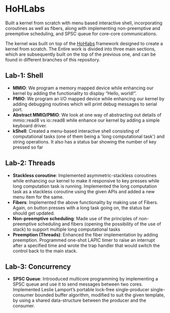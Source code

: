 
HoHLabs
========

Built a kernel from scratch with menu based interactive shell, incorporating coroutines as well as fibers, along with implementing non-preemptive and preemptive scheduling, and SPSC queue for core-core communications. 

The kernel was built on top of the [HoHlabs](https://hohlabs.github.io/) framework designed to create a kernel from scratch. The Entire work is divided into three main sections, which are subsequently built on the top of the previous one, and can be found in different branches of this repository.

## Lab-1: Shell

- **MMIO**: We program a memory mapped device while enhancing our kernel by adding the functionality to display “Hello, world!”.
- **PMIO**: We program an I/O mapped device while enhancing our kernel by adding debugging routines which will print debug messages to serial port.
- **Abstract MMIO/PMIO**: We look at one way of abstracting out details of mmio::read8 vs io::read8 while enhance our kernel by adding a simple keyboard driver.
- **kShell**: Created a menu-based interactive shell consisting of computational tasks (one of them being a 'long computational task') and string operations. It also has a status bar showing the number of key pressed so far

## Lab-2: Threads

- **Stackless coroutine**: Implemented asymmetric-stackless coroutines while enhancing our kernel to make it responsive to key presses while long computation task is running. Implemented the long computation task as a stackless coroutine using the given APIs and added a new menu item for the same.
- **Fibers**: Implemented the above functionality by making use of Fibers. Again, on button presses with a long task going on, the status bar should get updated.
- **Non-preemptive scheduling**: Made use of the principles of non-preemptive scheduling and fibers (opening the possibility of the use of stack) to support multiple long computational tasks
- **Preemption (Threads)**: Enhanced the fiber implementation by adding preemption. Programmed one-shot LAPIC timer to raise an interrupt after a specified time and wrote the trap handler that would switch the control back to the main stack.

## Lab-3: Concurrency

- **SPSC Queue**: Introoduced multicore programming by implementing a SPSC queue and use it to send messages between two cores. Implemented Leslie Lamport’s portable lock-free single-producer single-consumer bounded buffer algorithm, modified to suit the given template, by using a shared data-structure between the producer and the consumer.
